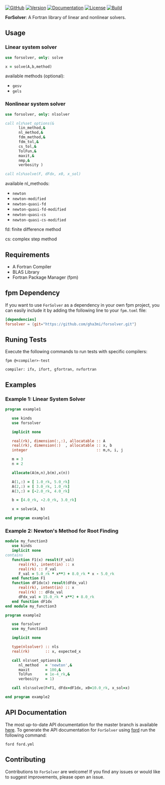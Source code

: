 [![GitHub](https://img.shields.io/badge/GitHub-ForSolver-blue.svg?style=social&logo=github)](https://github.com/gha3mi/forsolver)
[![Version](https://img.shields.io/github/release/gha3mi/forsolver.svg)](https://github.com/gha3mi/forsolver/releases/latest)
[![Documentation](https://img.shields.io/badge/ford-Documentation%20-blueviolet.svg)](https://gha3mi.github.io/forsolver/)
[![License](https://img.shields.io/github/license/gha3mi/forsolver?color=green)](https://github.com/gha3mi/forsolver/blob/main/LICENSE)
[![Build](https://github.com/gha3mi/forsolver/actions/workflows/CI_test.yml/badge.svg)](https://github.com/gha3mi/forsolver/actions/workflows/CI_test.yml)


**ForSolver**: A Fortran library of linear and nonlinear solvers.

## Usage

### Linear system solver

```fortran
use forsolver, only: solve

x = solve(A,b,method)
```

available methods (optional):

- ```gesv```
- ```gels```

### Nonlinear system solver

```fortran
use forsolver, only: nlsolver

call nls%set_options(&
      lin_method,&
      nl_method,&
      fdm_method,&
      fdm_tol,&
      cs_tol,&
      TolFun,&
      maxit,&
      nmp,&
      verbosity )

call nls%solve(F, dFdx, x0, x_sol)
```

available nl_methods:

- ```newton```
- ```newton-modified```
- ```newton-quasi-fd```
- ```newton-quasi-fd-modified```
- ```newton-quasi-cs```
- ```newton-quasi-cs-modified```

fd: finite difference method

cs: complex step method

## Requirements

- A Fortran Compiler
- BLAS Library
- Fortran Package Manager (fpm)

## fpm Dependency

If you want to use `ForSolver` as a dependency in your own fpm project,
you can easily include it by adding the following line to your `fpm.toml` file:

```toml
[dependencies]
forsolver = {git="https://github.com/gha3mi/forsolver.git"}
```

## Runing Tests

Execute the following commands to run tests with specific compilers:

```shell
fpm @<compiler>-test
```
`compiler: ifx, ifort, gfortran, nvfortran`


## Examples

### Example 1: Linear System Solver

```fortran
program example1

   use kinds
   use forsolver

   implicit none

   real(rk), dimension(:,:), allocatable :: A
   real(rk), dimension(:)  , allocatable :: x, b
   integer                               :: m,n, i, j

   m = 3
   n = 2

   allocate(A(m,n),b(m),x(n))

   A(1,:) = [ 1.0_rk, 5.0_rk]
   A(2,:) = [ 3.0_rk, 1.0_rk]
   A(3,:) = [-2.0_rk, 4.0_rk]

   b = [4.0_rk, -2.0_rk, 3.0_rk]

   x = solve(A, b)

end program example1
```

### Example 2: Newton's Method for Root Finding

```fortran
module my_function3
   use kinds
   implicit none
contains
   function F1(x) result(F_val)
      real(rk), intent(in) :: x
      real(rk) :: F_val
      F_val = 5.0_rk * x**3 + 8.0_rk * x - 5.0_rk
   end function F1
   function dF1dx(x) result(dFdx_val)
      real(rk), intent(in) :: x
      real(rk) :: dFdx_val
      dFdx_val = 15.0_rk * x**2 + 8.0_rk
   end function dF1dx
end module my_function3

program example2

   use forsolver
   use my_function3

   implicit none

   type(nlsolver) :: nls
   real(rk)       :: x, expected_x

   call nls%set_options(&
      nl_method   = 'newton',&
      maxit       = 100,&
      TolFun      = 1e-4_rk,&
      verbosity   = 1)

   call nls%solve(F=F1, dFdx=dF1dx, x0=10.0_rk, x_sol=x)

end program example2
```

## API Documentation

The most up-to-date API documentation for the master branch is available
[here](https://gha3mi.github.io/forsolver/).
To generate the API documentation for `ForSolver` using
[ford](https://github.com/Fortran-FOSS-Programmers/ford) run the following
command:

```shell
ford ford.yml
```

## Contributing

Contributions to `ForSolver` are welcome!
If you find any issues or would like to suggest improvements, please open an issue.